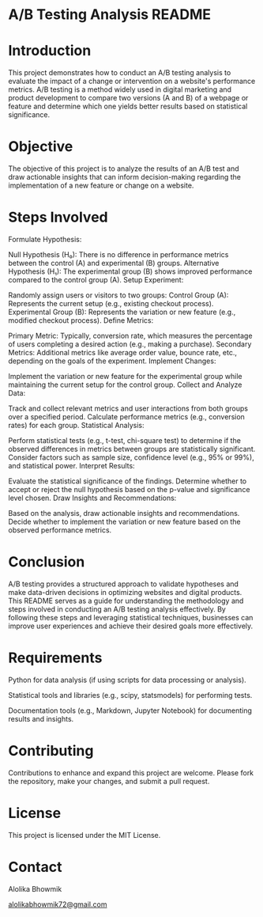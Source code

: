 # A/B Testing Analysis README
# Introduction
This project demonstrates how to conduct an A/B testing analysis to evaluate the impact of a change or intervention on a website's performance metrics. A/B testing is a method widely used in digital marketing and product development to compare two versions (A and B) of a webpage or feature and determine which one yields better results based on statistical significance.

# Objective
The objective of this project is to analyze the results of an A/B test and draw actionable insights that can inform decision-making regarding the implementation of a new feature or change on a website.

# Steps Involved
Formulate Hypothesis:

Null Hypothesis (H₀): There is no difference in performance metrics between the control (A) and experimental (B) groups.
Alternative Hypothesis (H₁): The experimental group (B) shows improved performance compared to the control group (A).
Setup Experiment:

Randomly assign users or visitors to two groups:
Control Group (A): Represents the current setup (e.g., existing checkout process).
Experimental Group (B): Represents the variation or new feature (e.g., modified checkout process).
Define Metrics:

Primary Metric: Typically, conversion rate, which measures the percentage of users completing a desired action (e.g., making a purchase).
Secondary Metrics: Additional metrics like average order value, bounce rate, etc., depending on the goals of the experiment.
Implement Changes:

Implement the variation or new feature for the experimental group while maintaining the current setup for the control group.
Collect and Analyze Data:

Track and collect relevant metrics and user interactions from both groups over a specified period.
Calculate performance metrics (e.g., conversion rates) for each group.
Statistical Analysis:

Perform statistical tests (e.g., t-test, chi-square test) to determine if the observed differences in metrics between groups are statistically significant.
Consider factors such as sample size, confidence level (e.g., 95% or 99%), and statistical power.
Interpret Results:

Evaluate the statistical significance of the findings.
Determine whether to accept or reject the null hypothesis based on the p-value and significance level chosen.
Draw Insights and Recommendations:

Based on the analysis, draw actionable insights and recommendations.
Decide whether to implement the variation or new feature based on the observed performance metrics.
# Conclusion
A/B testing provides a structured approach to validate hypotheses and make data-driven decisions in optimizing websites and digital products. This README serves as a guide for understanding the methodology and steps involved in conducting an A/B testing analysis effectively. By following these steps and leveraging statistical techniques, businesses can improve user experiences and achieve their desired goals more effectively.

# Requirements
Python for data analysis (if using scripts for data processing or analysis).

Statistical tools and libraries (e.g., scipy, statsmodels) for performing tests.

Documentation tools (e.g., Markdown, Jupyter Notebook) for documenting results and insights.
# Contributing
Contributions to enhance and expand this project are welcome. Please fork the repository, make your changes, and submit a pull request.

# License
This project is licensed under the MIT License.
# Contact
Alolika Bhowmik

alolikabhowmik72@gmail.com
